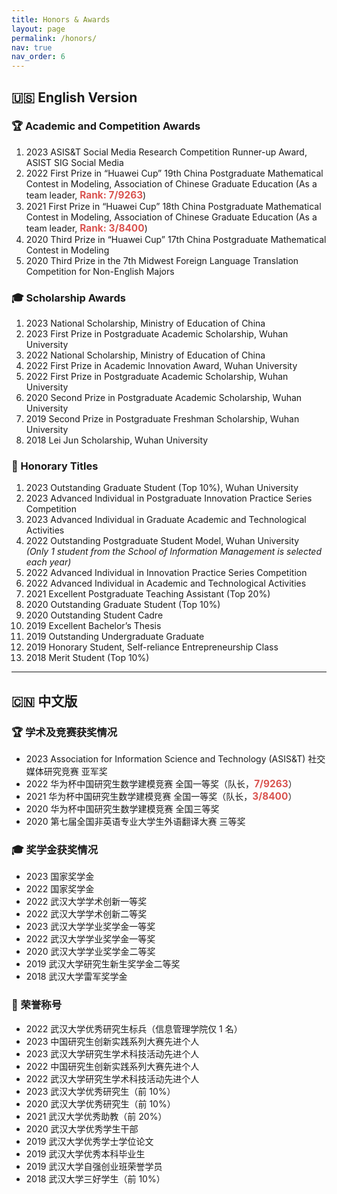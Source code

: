 ```yaml
---
title: Honors & Awards
layout: page
permalink: /honors/
nav: true
nav_order: 6
---
```


## 🇺🇸 English Version

### 🏆 Academic and Competition Awards

1. 2023 ASIS&T Social Media Research Competition Runner-up Award, ASIST SIG Social Media  
2. 2022 First Prize in “Huawei Cup” 19th China Postgraduate Mathematical Contest in Modeling, Association of Chinese Graduate Education (As a team leader, <span style="font-weight: bold; font-size: 1.1em; color: #d9534f;">Rank: 7/9263</span>)  
3. 2021 First Prize in “Huawei Cup” 18th China Postgraduate Mathematical Contest in Modeling, Association of Chinese Graduate Education (As a team leader, <span style="font-weight: bold; font-size: 1.1em; color: #d9534f;">Rank: 3/8400</span>)  
4. 2020 Third Prize in “Huawei Cup” 17th China Postgraduate Mathematical Contest in Modeling  
5. 2020 Third Prize in the 7th Midwest Foreign Language Translation Competition for Non-English Majors


### 🎓 Scholarship Awards

1. 2023 National Scholarship, Ministry of Education of China  
2. 2023 First Prize in Postgraduate Academic Scholarship, Wuhan University  
3. 2022 National Scholarship, Ministry of Education of China  
4. 2022 First Prize in Academic Innovation Award, Wuhan University  
5. 2022 First Prize in Postgraduate Academic Scholarship, Wuhan University  
6. 2020 Second Prize in Postgraduate Academic Scholarship, Wuhan University  
7. 2019 Second Prize in Postgraduate Freshman Scholarship, Wuhan University  
8. 2018 Lei Jun Scholarship, Wuhan University


### 🏅 Honorary Titles

1. 2023 Outstanding Graduate Student (Top 10%), Wuhan University  
2. 2023 Advanced Individual in Postgraduate Innovation Practice Series Competition  
3. 2023 Advanced Individual in Graduate Academic and Technological Activities  
4. 2022 Outstanding Postgraduate Student Model, Wuhan University  
   *(Only 1 student from the School of Information Management is selected each year)*  
5. 2022 Advanced Individual in Innovation Practice Series Competition  
6. 2022 Advanced Individual in Academic and Technological Activities  
7. 2021 Excellent Postgraduate Teaching Assistant (Top 20%)  
8. 2020 Outstanding Graduate Student (Top 10%)  
9. 2020 Outstanding Student Cadre  
10. 2019 Excellent Bachelor’s Thesis  
11. 2019 Outstanding Undergraduate Graduate  
12. 2019 Honorary Student, Self-reliance Entrepreneurship Class  
13. 2018 Merit Student (Top 10%)

---

## 🇨🇳 中文版

### 🏆 学术及竞赛获奖情况

- 2023 Association for Information Science and Technology (ASIS&T) 社交媒体研究竞赛 亚军奖  
- 2022 华为杯中国研究生数学建模竞赛 全国一等奖（队长，<span style="font-weight: bold; font-size: 1.1em; color: #d9534f;">7/9263</span>）  
- 2021 华为杯中国研究生数学建模竞赛 全国一等奖（队长，<span style="font-weight: bold; font-size: 1.1em; color: #d9534f;">3/8400</span>）  
- 2020 华为杯中国研究生数学建模竞赛 全国三等奖  
- 2020 第七届全国非英语专业大学生外语翻译大赛 三等奖


### 🎓 奖学金获奖情况

- 2023 国家奖学金  
- 2022 国家奖学金  
- 2022 武汉大学学术创新一等奖  
- 2022 武汉大学学术创新二等奖  
- 2023 武汉大学学业奖学金一等奖  
- 2022 武汉大学学业奖学金一等奖  
- 2020 武汉大学学业奖学金二等奖  
- 2019 武汉大学研究生新生奖学金二等奖  
- 2018 武汉大学雷军奖学金


### 🏅 荣誉称号

- 2022 武汉大学优秀研究生标兵（信息管理学院仅 1 名）  
- 2023 中国研究生创新实践系列大赛先进个人  
- 2023 武汉大学研究生学术科技活动先进个人  
- 2022 中国研究生创新实践系列大赛先进个人  
- 2022 武汉大学研究生学术科技活动先进个人  
- 2023 武汉大学优秀研究生（前 10%）  
- 2020 武汉大学优秀研究生（前 10%）  
- 2021 武汉大学优秀助教（前 20%）  
- 2020 武汉大学优秀学生干部  
- 2019 武汉大学优秀学士学位论文  
- 2019 武汉大学优秀本科毕业生  
- 2019 武汉大学自强创业班荣誉学员  
- 2018 武汉大学三好学生（前 10%）
